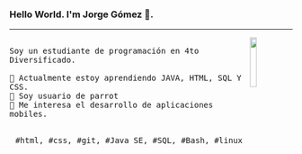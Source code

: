 ### Hello World. I'm Jorge Gómez 👋.
---
<p>
  <img src="./spiderman.gif" align="right" width="15%"/>
  <samp>
    <br>Soy un estudiante de programación en 4to Diversificado.
    <br>
    <br>🔹 Actualmente estoy aprendiendo JAVA, HTML, SQL Y CSS.
    <br>🔹 Soy usuario de parrot
    <br>🔹 Me interesa el desarrollo de aplicaciones mobiles.
    </samp>
   <br>
  <br>
  <p align="center">
    <samp>
      #html, #css, #git, #Java SE, #SQL, #Bash, #linux
     </samp>
    <br>
  </p>
